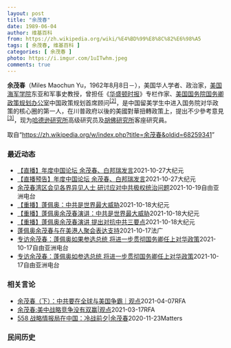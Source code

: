 ```yaml
---
layout: post
title: "余茂春"
date: 1989-06-04
author: 维基百科
from: https://zh.wikipedia.org/wiki/%E4%BD%99%E8%8C%82%E6%98%A5
tags: [ 余茂春, 维基百科 ]
categories: [ 余茂春 ]
photo: https://i.imgur.com/1uITwhm.jpeg
comments: true
---
```

<div class="mw-parser-output">
<p><b>余茂春</b>（Miles Maochun Yu，1962年8月8日<span class="useeditintro" title="Template:BLP editintro">－</span>），美国华人学者、政治家，<a href="/wiki/%E7%BE%8E%E5%9B%BD%E6%B5%B7%E5%86%9B%E5%AD%A6%E9%99%A2" title="美国海军学院">美国海军学院</a>东亚和军事史教授，曾担任《<a href="/wiki/%E5%8D%8E%E7%9B%9B%E9%A1%BF%E6%97%B6%E6%8A%A5" title="华盛顿时报">华盛顿时报</a>》专栏作家、<a href="/wiki/%E7%BE%8E%E5%9B%BD%E5%9B%BD%E5%8A%A1%E9%99%A2" title="美国国务院">美国国务院</a><a href="/wiki/%E7%BE%8E%E5%9B%BD%E5%9B%BD%E5%8A%A1%E5%8D%BF" title="美国国务卿">国务卿</a><a href="/wiki/%E6%94%BF%E7%AD%96%E8%A7%84%E5%88%92%E5%8A%9E%E5%85%AC%E5%AE%A4" title="政策规划办公室">政策规划办公室</a>中国政策规划首席顾问<sup id="cite_ref-BGWT_2-0" class="reference"><a href="#cite_note-BGWT-2">[2]</a></sup>，是中国留美学生中进入国务院对华政策的核心圈的第一人，在川普政府以後的美國對華扭轉政策上，提出不少參考意見<sup id="cite_ref-voa1117_3-0" class="reference"><a href="#cite_note-voa1117-3">[3]</a></sup>，现为<a href="/wiki/%E5%93%88%E5%BE%B7%E9%81%9C%E7%A0%94%E7%A9%B6%E6%89%80" title="哈德遜研究所">哈德逊研究所</a>高级研究员及<a href="/wiki/%E8%83%A1%E4%BD%9B%E7%A0%94%E7%A9%B6%E6%89%80" title="胡佛研究所">胡佛研究所</a>客座研究員。
</p>
</div><noscript><img src="//zh.wikipedia.org/wiki/Special:CentralAutoLogin/start?type=1x1" alt="" title="" width="1" height="1" style="border: none; position: absolute;"></noscript>
<div class="printfooter">取自“<a dir="ltr" href="https://zh.wikipedia.org/w/index.php?title=余茂春&amp;oldid=68259341">https://zh.wikipedia.org/w/index.php?title=余茂春&amp;oldid=68259341</a>”</div><div id="recent-news"><h3>最近动态</h3><ul><li><a href="https://nodebe4.github.io/waimei/2021-10-27/%E7%9B%B4%E6%92%AD-%E5%B9%B4%E5%BA%A6%E4%B8%AD%E5%9B%BD%E8%AE%BA%E5%9D%9B-%E4%BD%99%E8%8C%82%E6%98%A5-%E7%99%BD%E9%82%A6%E7%91%9E%E5%8F%91%E8%A8%80" title="【直播】年度中国论坛 余茂春、白邦瑞发言—— 【大纪元2021年10月27日讯】（大纪元记者陶明报导）美东时间10月27日上午9点，一年一度的“中国论坛”（China Forum）在华府召开，包...">【直播】年度中国论坛 余茂春、白邦瑞发言</a><time>2021-10-27</time><a class="tag">大纪元</a></li>
<li><a href="https://nodebe4.github.io/waimei/2021-10-27/%E7%9B%B4%E6%92%AD%E9%A2%84%E5%91%8A-%E5%B9%B4%E5%BA%A6%E4%B8%AD%E5%9B%BD%E8%AE%BA%E5%9D%9B-%E4%BD%99%E8%8C%82%E6%98%A5-%E7%99%BD%E9%82%A6%E7%91%9E%E5%8F%91%E8%A8%80" title="【直播预告】年度中国论坛 余茂春、白邦瑞发言—— 【大纪元2021年10月27日讯】（大纪元记者陶明报导）美东时间10月27日上午9点，一年一度的“中国论坛”（China Forum）在华府召开...">【直播预告】年度中国论坛 余茂春、白邦瑞发言</a><time>2021-10-27</time><a class="tag">大纪元</a></li>
<li><a href="https://nodebe4.github.io/waimei/2021-10-19/%E4%BD%99%E8%8C%82%E6%98%A5%E6%B9%BE%E5%8C%BA%E4%BC%9A%E8%A7%81%E5%90%84%E7%95%8C%E5%BC%82%E8%A7%81%E4%BA%BA%E5%A3%AB-%E7%A0%94%E8%AE%A8%E5%BA%94%E5%AF%B9%E4%B8%AD%E5%85%B1%E6%9E%81%E6%9D%83%E7%BB%9F%E6%B2%BB%E9%97%AE%E9%A2%98" title="余茂春湾区会见各界异见人士 研讨应对中共极权统治问题—— 上周末，担任过美国前国务卿蓬佩奥的首席中国政策和规划顾问的余茂春随蓬佩奥到访加州湾区。10月17日下午，余茂春在加州圣何塞一间美式餐厅，...">余茂春湾区会见各界异见人士 研讨应对中共极权统治问题</a><time>2021-10-19</time><a class="tag">自由亚洲电台</a></li>
<li><a href="https://nodebe4.github.io/waimei/2021-10-18/%E9%87%8D%E6%92%AD-%E8%93%AC%E4%BD%A9%E5%A5%A5-%E4%B8%AD%E5%85%B1%E6%98%AF%E4%B8%96%E7%95%8C%E6%9C%80%E5%A4%A7%E5%A8%81%E8%83%81" title="【重播】蓬佩奥：中共是世界最大威胁—— 【大纪元2021年10月19日讯】（大纪元记者陶明报导）10月16日至17日，美国前国务卿蓬佩奥（Mike Pompeo）与国务院前中国政策顾问余茂春（M...">【重播】蓬佩奥：中共是世界最大威胁</a><time>2021-10-18</time><a class="tag">大纪元</a></li>
<li><a href="https://nodebe4.github.io/waimei/2021-10-18/%E9%87%8D%E6%92%AD-%E8%93%AC%E4%BD%A9%E5%A5%A5%E4%BD%99%E8%8C%82%E6%98%A5%E6%BC%94%E8%AE%B2-%E4%B8%AD%E5%85%B1%E6%98%AF%E4%B8%96%E7%95%8C%E6%9C%80%E5%A4%A7%E5%A8%81%E8%83%81" title="【重播】蓬佩奥余茂春演讲：中共是世界最大威胁—— 【大纪元2021年10月19日讯】（大纪元记者陶明报导）10月16日至17日，美国前国务卿蓬佩奥（Mike Pompeo）与国务院前中国政策顾问...">【重播】蓬佩奥余茂春演讲：中共是世界最大威胁</a><time>2021-10-18</time><a class="tag">大纪元</a></li>
<li><a href="https://nodebe4.github.io/waimei/2021-10-18/%E9%87%8D%E6%92%AD-%E8%93%AC%E4%BD%A9%E5%A5%A5%E4%BD%99%E8%8C%82%E6%98%A5%E6%BC%94%E8%AE%B2-%E6%8F%90%E5%87%BA%E5%AF%B9%E6%8A%97%E4%B8%AD%E5%85%B1%E4%B8%89%E8%A6%81%E7%82%B9" title="【重播】蓬佩奥余茂春演讲 提出对抗中共三要点—— 【大纪元2021年10月19日讯】10月16日，美国前国务卿蓬佩奥（Mike Pompeo）与国务院前中国政策顾问余茂春（Miles Yu）到访...">【重播】蓬佩奥余茂春演讲 提出对抗中共三要点</a><time>2021-10-18</time><a class="tag">大纪元</a></li>
<li><a href="https://nodebe4.github.io/waimei/2021-10-17/%E8%93%AC%E4%BD%A9%E5%A5%A5%E4%BD%99%E8%8C%82%E6%98%A5%E4%B8%8E%E5%9C%A8%E7%BE%8E%E6%B8%AF%E4%BA%BA%E8%81%9A%E4%BC%9A%E8%A1%A8%E8%BE%BE%E6%94%AF%E6%8C%81" title="蓬佩奥余茂春与在美港人聚会表达支持—— 17/10/2021 - 23:57 据自由亚洲报道：筹办这次晚宴的港商袁弓夷在发言时，感触自己由上海逃到香港，现在又由香港逃到美国，都要因为躲避中共的魔...">蓬佩奥余茂春与在美港人聚会表达支持</a><time>2021-10-17</time><a class="tag">法广</a></li>
<li><a href="https://nodebe4.github.io/waimei/2021-10-17/%E4%B8%93%E8%AE%BF%E4%BD%99%E8%8C%82%E6%98%A5-%E8%93%AC%E4%BD%A9%E5%A5%A5%E5%A6%82%E6%9E%9C%E5%8F%82%E9%80%89%E6%80%BB%E7%BB%9F-%E5%B0%86%E8%BF%9B%E4%B8%80%E6%AD%A5%E8%B4%AF%E5%BD%BB%E5%9B%BD%E5%8A%A1%E5%8D%BF%E4%BB%BB%E4%B8%8A%E5%AF%B9%E5%8D%8E%E6%94%BF%E7%AD%96" title="专访余茂春：蓬佩奥如果参选总统 将进一步贯彻国务卿任上对华政策—— 本周末，美国哈德逊研究所高级研究员及胡佛研究所客座研究员余茂春随前国务卿蓬佩奥到访北加州，与当地的香港人团体及中国异议人士会面...">专访余茂春：蓬佩奥如果参选总统 将进一步贯彻国务卿任上对华政策</a><time>2021-10-17</time><a class="tag">自由亚洲电台</a></li>
<li><a href="https://nodebe4.github.io/waimei/2021-10-17/%E4%B8%93%E8%AE%BF%E4%BD%99%E8%8C%82%E6%98%A5-%E8%93%AC%E4%BD%A9%E5%A5%A5%E5%A6%82%E5%8F%82%E9%80%89%E6%80%BB%E7%BB%9F-%E5%B0%86%E8%BF%9B%E4%B8%80%E6%AD%A5%E8%B4%AF%E5%BD%BB%E5%9B%BD%E5%8A%A1%E5%8D%BF%E4%BB%BB%E4%B8%8A%E5%AF%B9%E5%8D%8E%E6%94%BF%E7%AD%96" title="专访余茂春：蓬佩奥如参选总统 将进一步贯彻国务卿任上对华政策—— 本周末，美国哈德逊研究所高级研究员及胡佛研究所客座研究员余茂春随前国务卿蓬佩奥到访北加州，与当地的香港人团体及中国异议人士会面。...">专访余茂春：蓬佩奥如参选总统 将进一步贯彻国务卿任上对华政策</a><time>2021-10-17</time><a class="tag">自由亚洲电台</a></li>
</ul></div><div id="open-opinion"><h3>相关言论</h3><ul><li><a href="https://nodebe4.github.io/opinion/2021-04-07/%E4%BD%99%E8%8C%82%E6%98%A5-%E4%B8%8B-%E4%B8%AD%E5%85%B1%E8%A6%81%E5%9C%A8%E5%85%A8%E7%90%83%E4%B8%8E%E7%BE%8E%E5%9B%BD%E4%BA%89%E9%9C%B8-%E8%A7%82%E7%82%B9/" title="自由亚洲电台">余茂春（下）：中共要在全球与美国争霸｜观点</a><time>2021-04-07</time><a class="tag">RFA</a></li>
<li><a href="https://nodebe4.github.io/opinion/2021-03-17/%E4%BD%99%E8%8C%82%E6%98%A5-%E7%BE%8E%E4%B8%AD%E6%88%98%E7%95%A5%E7%AB%9E%E4%BA%89%E6%B2%A1%E6%9C%89%E5%8F%8C%E8%B5%A2-%E8%A7%82%E7%82%B9/" title="自由亚洲电台">余茂春:美中战略竞争没有双赢|观点</a><time>2021-03-17</time><a class="tag">RFA</a></li>
<li><a href="https://nodebe4.github.io/opinion/2020-11-23/558-%E6%88%98%E7%95%A5%E6%83%85%E6%8A%A5%E5%B1%80%E5%9C%A8%E4%B8%AD%E5%9B%BD-%E5%86%B7%E6%88%98%E5%89%8D%E5%A4%95-%E4%BD%99%E8%8C%82%E6%98%A5/" title="野兽爱智慧">558 战略情报局在中国：冷战前夕|余茂春</a><time>2020-11-23</time><a class="tag">Matters</a></li>
</ul></div><div id="mjls-record"><h3>民间历史</h3><ul></ul></div>